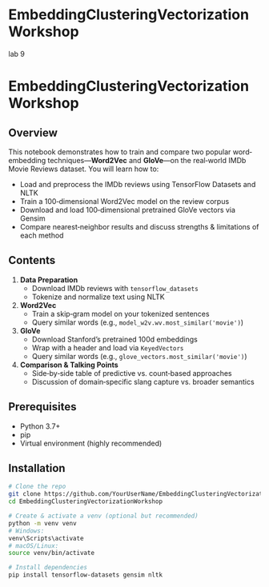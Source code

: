 # EmbeddingClusteringVectorizationWorkshop
lab 9 

# EmbeddingClusteringVectorizationWorkshop

## Overview
This notebook demonstrates how to train and compare two popular word‐embedding techniques—**Word2Vec** and **GloVe**—on the real‑world IMDb Movie Reviews dataset. You will learn how to:

- Load and preprocess the IMDb reviews using TensorFlow Datasets and NLTK  
- Train a 100‑dimensional Word2Vec model on the review corpus  
- Download and load 100‑dimensional pretrained GloVe vectors via Gensim  
- Compare nearest‑neighbor results and discuss strengths & limitations of each method  

## Contents
1. **Data Preparation**  
   - Download IMDb reviews with `tensorflow_datasets`  
   - Tokenize and normalize text using NLTK  
2. **Word2Vec**  
   - Train a skip‑gram model on your tokenized sentences  
   - Query similar words (e.g., `model_w2v.wv.most_similar('movie')`)  
3. **GloVe**  
   - Download Stanford’s pretrained 100d embeddings  
   - Wrap with a header and load via `KeyedVectors`  
   - Query similar words (e.g., `glove_vectors.most_similar('movie')`)  
4. **Comparison & Talking Points**  
   - Side‑by‑side table of predictive vs. count‑based approaches  
   - Discussion of domain‑specific slang capture vs. broader semantics  

## Prerequisites
- Python 3.7+  
- pip  
- Virtual environment (highly recommended)

## Installation
```bash
# Clone the repo
git clone https://github.com/YourUserName/EmbeddingClusteringVectorizationWorkshop.git
cd EmbeddingClusteringVectorizationWorkshop

# Create & activate a venv (optional but recommended)
python -m venv venv
# Windows:
venv\Scripts\activate
# macOS/Linux:
source venv/bin/activate

# Install dependencies
pip install tensorflow-datasets gensim nltk
